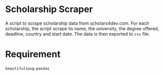# Scholarship Scraper
A script to scrape scholarship data from scholars4dev.com. For each scholarship, the script scrape its name, the university, the degree offered, deadline, country and start date. The data is then exported to `csv` file.

# Requirement
`beautifulsoup`
`pandas`